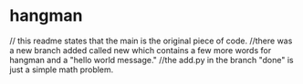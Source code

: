 # hangman
// this readme states that the main is the original piece of code.
//there was a new branch added called new which contains a few more words for hangman and a "hello world message."
//the add.py in the branch "done" is just a simple math problem.
